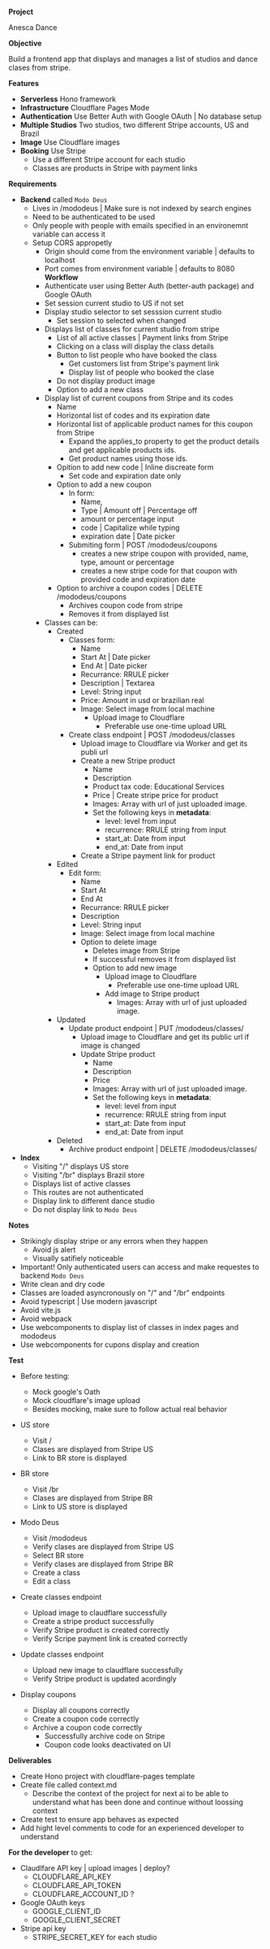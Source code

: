 **Project**

Anesca Dance

**Objective**

Build a frontend app that displays and manages a list of studios and dance clases from stripe.

**Features**
* **Serverless** Hono framework
* **Infrastructure** Cloudflare Pages Mode
* **Authentication** Use Better Auth with Google OAuth | No database setup
* **Multiple Studios** Two studios, two different Stripe accounts, US and Brazil
* **Image** Use Cloudflare images
* **Booking** Use Stripe
  * Use a different Stripe account for each studio
  * Classes are products in Stripe with payment links

**Requirements**
* **Backend** called `Modo Deus`
  * Lives in /mododeus | Make sure is not indexed by search engines
  * Need to be authenticated to be used
  * Only people with people with emails specified in an environemnt variable can access it
  * Setup CORS appropetly
    * Origin should come from the environment variable | defaults to localhost
    * Port comes from environment variable | defaults to 8080
  **Workflow**
    * Authenticate user using Better Auth (better-auth package) and Google OAuth
    * Set session current studio to US if not set
    * Display studio selector to set sesssion current studio
      * Set session to selected when changed
    * Displays list of classes for current studio from stripe
      * List of all active classes | Payment links from Stripe
      * Clicking on a class will display the class details
      * Button to list people who have booked the class
        * Get customers list from Stripe's payment link
        * Display list of people who booked the clase
      * Do not display product image
      * Option to add a new class
    * Display list of current coupons from Stripe and its codes
      * Name
      * Horizontal list of codes and its expiration date
      * Horizontal list of applicable product names for this coupon from Stripe
        * Expand the applies_to property to get the product details and get applicable products ids.
        * Get product names using those ids.
      * Opition to add new code | Inline discreate form
        * Set code and expiration date only
      * Option to add a new coupon
        * In form:
          * Name,
          * Type | Amount off | Percentage off
          * amount or percentage input
          * code | Capitalize while typing
          * expiration date | Date picker
        * Submiting form | POST /mododeus/coupons
          * creates a new stripe coupon with provided, name, type, amount or percentage
          * creates a new stripe code for that coupon with provided code and expiration date
      * Option to archive a coupon codes | DELETE /mododeus/coupons
        * Archives coupon code from stripe
        * Removes it from displayed list
    * Classes can be:
      * Created
        * Classes form:
          * Name
          * Start At | Date picker
          * End At | Date picker
          * Recurrance: RRULE picker
          * Description | Textarea
          * Level: String input
          * Price: Amount in usd or brazilian real
          * Image: Select image from local machine
              * Upload image to Cloudflare
                * Preferable use one-time upload URL
        * Create class endpoint | POST /mododeus/classes
          * Upload image to Cloudflare via Worker and get its publi url
          * Create a new Stripe product
            * Name
            * Description
            * Product tax code: Educational Services
            * Price | Create stripe price for product
            * Images: Array with url of just uploaded image.
            * Set the following keys in **metadata**:
              * level: level from input
              * recurrence: RRULE string from input
              * start_at: Date from input
              * end_at: Date from input
          * Create a Stripe payment link for product
      * Edited
        * Edit form:
          * Name
          * Start At
          * End At
          * Recurrance: RRULE picker
          * Description
          * Level: String input
          * Image: Select image from local machine
          * Option to delete image
            * Deletes image from Stripe
            * If successful removes it from displayed list
            * Option to add new image
              * Upload image to Cloudflare
                * Preferable use one-time upload URL
              * Add image to Stripe product
                * Images: Array with url of just uploaded image.
      * Updated
        * Update product endpoint | PUT /mododeus/classes/
          * Upload image to Cloudflare and get its public url if image is changed
          * Update Stripe product
            * Name
            * Description
            * Price
            * Images: Array with url of just uploaded image.
            * Set the following keys in **metadata**:
              * level: level from input
              * recurrence: RRULE string from input
              * start_at: Date from input
              * end_at: Date from input
      * Deleted
        * Archive product endpoint | DELETE /mododeus/classes/
* **Index**
  * Visiting "/" displays US store
  * Visiting "/br" displays Brazil store
  * Displays list of active classes
  * This routes are not authenticated
  * Display link to different dance studio
  * Do not display link to `Modo Deus`

**Notes**
* Strikingly display stripe or any errors when they happen
  * Avoid js alert
  * Visually satifiely noticeable
* Important! Only authenticated users can access and make requestes to backend `Modo Deus`
* Write clean and dry code
* Classes are loaded asyncronously on "/" and "/br" endpoints
* Avoid typescript | Use modern javascript
* Avoid vite.js
* Avoid webpack
* Use webcomponents to display list of classes in index pages and mododeus
* Use webcomponents for cupons display and creation

**Test**

* Before testing:
  * Mock google's Oath
  * Mock cloudflare's image upload
  * Besides mocking, make sure to follow actual real behavior

* US store
  * Visit /
  * Clases are displayed from Stripe US
  * Link to BR store is displayed

* BR store
  * Visit /br
  * Clases are displayed from Stripe BR
  * Link to US store is displayed

* Modo Deus
  * Visit /mododeus
  * Verify clases are displayed from Stripe US
  * Select BR store
  * Verify clases are displayed from Stripe BR
  * Create a class
  * Edit a class

* Create classes endpoint
  * Upload image to claudflare successfully
  * Create a stripe product successfully
  * Verify Stripe product is created correctly
  * Verify Scripe payment link is created correctly

* Update classes endpoint
  * Upload new image to claudflare successfully
  * Verify Stripe product is updated acordingly

* Display coupons
  * Display all coupons correctly
  * Create a coupon code correctly
  * Archive a coupon code correctly
    * Successfully archive code on Stripe
    * Coupon code looks deactivated on UI

**Deliverables**

* Create Hono project with cloudflare-pages template
* Create file called context.md
  * Describe the context of the project for next ai to be able to understand what has been done and continue without loossing context
* Create test to ensure app behaves as expected
* Add hight level comments to code for an experienced developer to understand

**For the developer** to get:
* Claudlfare API key | upload images | deploy?
  * CLOUDFLARE_API_KEY
  * CLOUDFLARE_API_TOKEN
  * CLOUDFLARE_ACCOUNT_ID ?
* Google OAuth keys
  * GOOGLE_CLIENT_ID
  * GOOGLE_CLIENT_SECRET
* Stripe api key
  * STRIPE_SECRET_KEY for each studio
